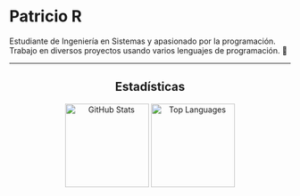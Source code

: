 <div >
  <!-- Título e Introducción -->
  <h1>Patricio R</h1>
  <p>Estudiante de Ingeniería en Sistemas y apasionado por la programación. Trabajo en diversos proyectos usando varios lenguajes de programación. 🚀</p>

  <hr />
  
  <h2 align="center">Estadísticas</h2>
  <div align="center">
    <img 
      src="https://github-readme-stats.vercel.app/api?username=pattoor&show_icons=true&theme=dark" 
      alt="GitHub Stats" 
      height="150"
    />
    <img 
      src="https://github-readme-stats.vercel.app/api/top-langs/?username=pattoor&layout=compact&langs_count=8&card_width=320&theme=dark" 
      alt="Top Languages"
      height="150"
    />
  </div>






  <!-- Sección de Habilidades 
  <h2>Habilidades</h2>
  <p>
    <img src="https://img.shields.io/badge/Python-3776AB?style=for-the-badge&logo=python&logoColor=white" alt="Python" />
    <img src="https://img.shields.io/badge/JavaScript-F7DF1E?style=for-the-badge&logo=javascript&logoColor=black" alt="JavaScript" />
    <img src="https://img.shields.io/badge/HTML5-E34F26?style=for-the-badge&logo=html5&logoColor=white" alt="HTML5" />
    <img src="https://img.shields.io/badge/CSS3-1572B6?style=for-the-badge&logo=css3&logoColor=white" alt="CSS3" />
    <img src="https://img.shields.io/badge/Django-092E20?style=for-the-badge&logo=django&logoColor=white" alt="Django" />
  </p>
  -->
  
  <!-- Sección de Estadísticas (username) -->
  <!-- <h2>Estadísticas</h2> 
  <div style="display: flex; justify-content: center; align-items: center; gap: 10px;" align="center">
    ![Top Langs](https://github-readme-stats.vercel.app/api/top-langs/?username=anuraghazra&layout=compact)
    ![](http://github-profile-summary-cards.vercel.app/api/cards/stats?username=pattoor&theme=dark)
      
       <srcset="https://github-readme-stats.vercel.app/api?username=pattoor&show_icons=true" media="(prefers-color-scheme: light), (prefers-color-scheme: no-preference)"/> 
      <img src="https://github-readme-stats.vercel.app/api?username=pattoor&show_icons=true" alt="GitHub Stats" />
    
      
    </picture>
    <a href="https://github.com/anuraghazra/github-readme-stats">
      <img height=150 src="https://github-readme-stats.vercel.app/api/top-langs?username=pattoor&layout=compact&langs_count=8&card_width=320" alt="Top Langs" />
    </a>
    
  </div>

  <!-- Sección de Proyectos o Extras -->
  <!--<h2>Proyectos Destacados</h2>
  <p>⚙️ En esta sección, destacaré algunos de mis proyectos más interesantes (¡aún en construcción!).</p> -->

  <!-- FOOTER
  <hr /> 
  <div>
    <br clear="both">
    <h3 align="center">Contact me</h3>
    <br clear="both">
   !! CONTACTO !!
  <div align="center">
  <img src="https://raw.githubusercontent.com/maurodesouza/profile-readme-generator/master/src/assets/icons/social/linkedin/default.svg" href="#" width="47" height="37"  alt="linkedin logo"  />
  <img src="https://raw.githubusercontent.com/maurodesouza/profile-readme-generator/master/src/assets/icons/social/gmail/default.svg" href="#" width="47" height="37" alt="gmail logo"  />
  </div>
  </div>
-->


<!-- 
<h1>Patricio R.</h1>
<!-- <p align="center">I'm mainly focused on <b>Python</b>  and <b>JavaScript</b> , but I'm always looking for new opportunities to learn new things.<br>I'm willing to collaborate on projects and help people in any programming language and problem that may arise.</p> -
<hr> 

<div class="main">
  <h1>sisi</h1>
</div>

<div class="stats" align="center" >
  <picture style="display: flex;">
    <source
    srcset="https://github-readme-stats.vercel.app/api?username=patooromero&show_icons=true&theme=dark&langs_count=2"
    media="(prefers-color-scheme: dark)"
    />
    <source
    srcset="https://github-readme-stats.vercel.app/api?username=patooromero&show_icons=true"
    media="(prefers-color-scheme: light), (prefers-color-scheme: no-preference)"
    />
    <img src="https://github-readme-stats.vercel.app/api?username=patooromero&show_icons=true" display="inline"/>
  </picture>
<br>
  <div style="display: flex;"> 
    <a href="https://github.com/anuraghazra/convoychat">
      <img height=100 align="center" src="https://github-readme-stats.vercel.app/api/top-langs?username=patooromero&layout=compact&langs_count=8&card_width=320" />
    </a>
  </div>
</div>

<hr>

<br clear="both">
<h3 align="center">Contact me</h3>
<br clear="both">

<div align="center">
  <img src="https://raw.githubusercontent.com/maurodesouza/profile-readme-generator/master/src/assets/icons/social/linkedin/default.svg" width="47" height="37"  alt="linkedin logo"  />
  <img src="https://raw.githubusercontent.com/maurodesouza/profile-readme-generator/master/src/assets/icons/social/gmail/default.svg" width="47" height="37" alt="gmail logo"  />
</div>
--->
</div>
